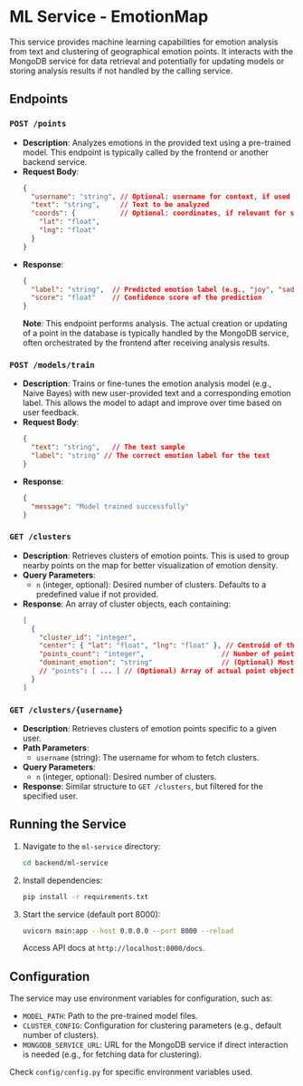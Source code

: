 # ML Service - EmotionMap

This service provides machine learning capabilities for emotion analysis from text and clustering of geographical emotion points. It interacts with the MongoDB service for data retrieval and potentially for updating models or storing analysis results if not handled by the calling service.

## Endpoints

### `POST /points`
- **Description**: Analyzes emotions in the provided text using a pre-trained model. This endpoint is typically called by the frontend or another backend service.
- **Request Body**:
  ```json
  {
    "username": "string", // Optional: username for context, if used by the model
    "text": "string",     // Text to be analyzed
    "coords": {           // Optional: coordinates, if relevant for some combined operation
      "lat": "float",
      "lng": "float"
    }
  }
  ```
- **Response**:
  ```json
  {
    "label": "string",  // Predicted emotion label (e.g., "joy", "sadness")
    "score": "float"    // Confidence score of the prediction
  }
  ```
  **Note**: This endpoint performs analysis. The actual creation or updating of a point in the database is typically handled by the MongoDB service, often orchestrated by the frontend after receiving analysis results.

### `POST /models/train`
- **Description**: Trains or fine-tunes the emotion analysis model (e.g., Naive Bayes) with new user-provided text and a corresponding emotion label. This allows the model to adapt and improve over time based on user feedback.
- **Request Body**:
  ```json
  {
    "text": "string",   // The text sample
    "label": "string" // The correct emotion label for the text
  }
  ```
- **Response**:
  ```json
  {
    "message": "Model trained successfully"
  }
  ```

### `GET /clusters`
- **Description**: Retrieves clusters of emotion points. This is used to group nearby points on the map for better visualization of emotion density.
- **Query Parameters**:
  - `n` (integer, optional): Desired number of clusters. Defaults to a predefined value if not provided.
- **Response**: An array of cluster objects, each containing:
  ```json
  [
    {
      "cluster_id": "integer",
      "center": { "lat": "float", "lng": "float" }, // Centroid of the cluster
      "points_count": "integer",                   // Number of points in this cluster
      "dominant_emotion": "string"                 // (Optional) Most common emotion in the cluster
      // "points": [ ... ] // (Optional) Array of actual point objects within the cluster
    }
  ]
  ```

### `GET /clusters/{username}`
- **Description**: Retrieves clusters of emotion points specific to a given user.
- **Path Parameters**:
  - `username` (string): The username for whom to fetch clusters.
- **Query Parameters**:
  - `n` (integer, optional): Desired number of clusters.
- **Response**: Similar structure to `GET /clusters`, but filtered for the specified user.

## Running the Service

1.  Navigate to the `ml-service` directory:
    ```bash
    cd backend/ml-service
    ```
2.  Install dependencies:
    ```bash
    pip install -r requirements.txt
    ```
3.  Start the service (default port 8000):
    ```bash
    uvicorn main:app --host 0.0.0.0 --port 8000 --reload
    ```
    Access API docs at `http://localhost:8000/docs`.

## Configuration

The service may use environment variables for configuration, such as:
- `MODEL_PATH`: Path to the pre-trained model files.
- `CLUSTER_CONFIG`: Configuration for clustering parameters (e.g., default number of clusters).
- `MONGODB_SERVICE_URL`: URL for the MongoDB service if direct interaction is needed (e.g., for fetching data for clustering).

Check `config/config.py` for specific environment variables used.